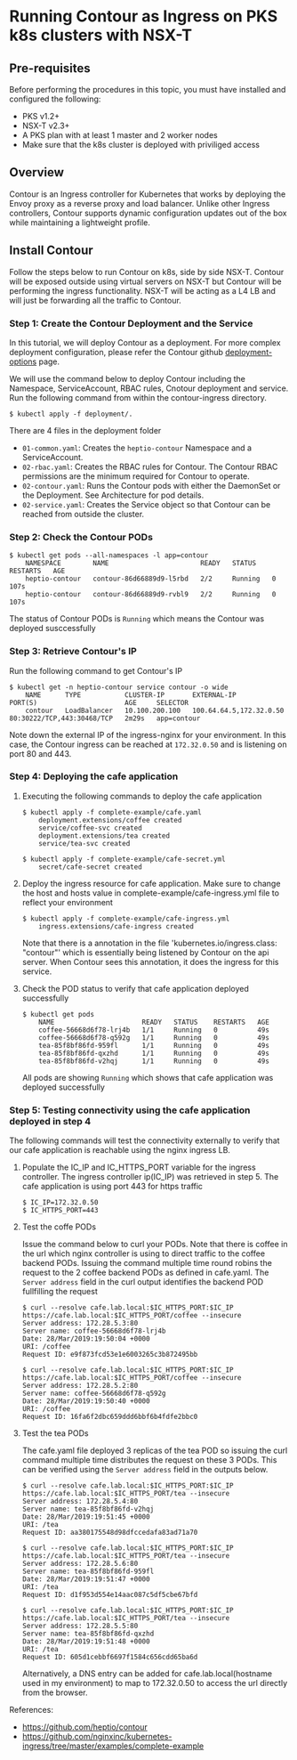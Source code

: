 # Running Contour as Ingress on PKS k8s clusters with NSX-T

## Pre-requisites

Before performing the procedures in this topic, you must have installed and configured the following:

- PKS v1.2+
- NSX-T v2.3+
- A PKS plan with at least 1 master and 2 worker nodes
- Make sure that the k8s cluster is deployed with priviliged access

## Overview

Contour is an Ingress controller for Kubernetes that works by deploying the Envoy proxy as a reverse proxy and load balancer. Unlike other Ingress controllers, Contour supports dynamic configuration updates out of the box while maintaining a lightweight profile.

## Install Contour

Follow the steps below to run Contour on k8s, side by side NSX-T. Contour will be exposed outside using virtual servers on NSX-T but Contour will be performing the ingress functionality. NSX-T will be acting as a L4 LB and will just be forwarding all the traffic to Contour.


### Step 1: Create the Contour Deployment and the Service

In this tutorial, we will deploy Contour as a deployment. For more complex deployment configuration, please refer the Contour github [deployment-options](https://github.com/heptio/contour/blob/master/docs/deploy-options.md) page.

We will use the command below to deploy Contour including the Namespace, ServiceAccount, RBAC rules, Cnotour deployment and service. Run the following command from within the contour-ingress directory.

```
$ kubectl apply -f deployment/.
```

There are 4 files in the deployment folder
- `01-common.yaml`: Creates the `heptio-contour` Namespace and a ServiceAccount.
- `02-rbac.yaml`: Creates the RBAC rules for Contour. The Contour RBAC permissions are the minimum required for Contour to operate.
- `02-contour.yaml`: Runs the Contour pods with either the DaemonSet or the Deployment. See Architecture for pod details.
- `02-service.yaml`: Creates the Service object so that Contour can be reached from outside the cluster.


### Step 2: Check the Contour PODs

```
$ kubectl get pods --all-namespaces -l app=contour
    NAMESPACE        NAME                       READY   STATUS    RESTARTS   AGE
    heptio-contour   contour-86d66889d9-l5rbd   2/2     Running   0          107s
    heptio-contour   contour-86d66889d9-rvbl9   2/2     Running   0          107s
```
The status of Contour PODs is `Running` which means the Contour was deployed susccessfully


### Step 3: Retrieve Contour's IP

Run the following command to get Contour's IP

```
$ kubectl get -n heptio-contour service contour -o wide
    NAME      TYPE           CLUSTER-IP       EXTERNAL-IP               PORT(S)                      AGE     SELECTOR
    contour   LoadBalancer   10.100.200.100   100.64.64.5,172.32.0.50   80:30222/TCP,443:30468/TCP   2m29s   app=contour
```
Note down the external IP of the ingress-nginx for your environment. In this case, the Contour ingress can be reached at `172.32.0.50` and is listening on port 80 and 443.


### Step 4: Deploying the cafe application

1. Executing the following commands to deploy the cafe application
    ```
    $ kubectl apply -f complete-example/cafe.yaml
        deployment.extensions/coffee created
        service/coffee-svc created
        deployment.extensions/tea created
        service/tea-svc created

    $ kubectl apply -f complete-example/cafe-secret.yml
        secret/cafe-secret created
    ```
    
3. Deploy the ingress resource for cafe application. Make sure to change the host and hosts value in complete-example/cafe-ingress.yml file to reflect your environment
    ```
    $ kubectl apply -f complete-example/cafe-ingress.yml
        ingress.extensions/cafe-ingress created
    ```
    Note that there is a annotation in the file 'kubernetes.io/ingress.class: "contour"' which is essentially being listened by Contour on the api server. When Contour sees this annotation, it does the ingress for this service.

4. Check the POD status to verify that cafe application deployed successfully
    ```
    $ kubectl get pods
        NAME                      READY   STATUS    RESTARTS   AGE
        coffee-56668d6f78-lrj4b   1/1     Running   0          49s
        coffee-56668d6f78-q592g   1/1     Running   0          49s
        tea-85f8bf86fd-959fl      1/1     Running   0          49s
        tea-85f8bf86fd-qxzhd      1/1     Running   0          49s
        tea-85f8bf86fd-v2hqj      1/1     Running   0          49s
    ```
    All pods are showing `Running` which shows that cafe application was deployed successfully

### Step 5: Testing connectivity using the cafe application deployed in step 4

The following commands will test the connectivity externally to verify that our cafe application is reachable using the nginx ingress LB.

1. Populate the IC_IP and IC_HTTPS_PORT variable for the ingress controller. The ingress controller ip(IC_IP) was retrieved in step 5. The cafe application is using port 443 for https traffic

    ```
    $ IC_IP=172.32.0.50
    $ IC_HTTPS_PORT=443
    ```

2. Test the coffe PODs

    Issue the command below to curl your PODs. Note that there is coffee in the url which nginx controller is using to direct traffic to the coffee backend PODs. Issuing the command multiple time round robins the request to the 2 coffee backend PODs as defined in cafe.yaml. The `Server address` field in the curl output identifies the backend POD fullfilling the request

    ```
    $ curl --resolve cafe.lab.local:$IC_HTTPS_PORT:$IC_IP https://cafe.lab.local:$IC_HTTPS_PORT/coffee --insecure
    Server address: 172.28.5.3:80
    Server name: coffee-56668d6f78-lrj4b
    Date: 28/Mar/2019:19:50:04 +0000
    URI: /coffee
    Request ID: e9f873fcd53e1e6003265c3b872495bb
    
    $ curl --resolve cafe.lab.local:$IC_HTTPS_PORT:$IC_IP https://cafe.lab.local:$IC_HTTPS_PORT/coffee --insecure
    Server address: 172.28.5.2:80
    Server name: coffee-56668d6f78-q592g
    Date: 28/Mar/2019:19:50:40 +0000
    URI: /coffee
    Request ID: 16fa6f2dbc659ddd6bbf6b4fdfe2bbc0
    ```
    

3. Test the tea PODs

    The cafe.yaml file deployed 3 replicas of the tea POD so issuing the curl command multiple time distributes the request on these 3 PODs. This can be verified using the `Server address` field in the outputs below.

    ```
    $ curl --resolve cafe.lab.local:$IC_HTTPS_PORT:$IC_IP https://cafe.lab.local:$IC_HTTPS_PORT/tea --insecure
    Server address: 172.28.5.4:80
    Server name: tea-85f8bf86fd-v2hqj
    Date: 28/Mar/2019:19:51:45 +0000
    URI: /tea
    Request ID: aa380175548d98dfccedafa83ad71a70
    
    $ curl --resolve cafe.lab.local:$IC_HTTPS_PORT:$IC_IP https://cafe.lab.local:$IC_HTTPS_PORT/tea --insecure
    Server address: 172.28.5.6:80
    Server name: tea-85f8bf86fd-959fl
    Date: 28/Mar/2019:19:51:47 +0000
    URI: /tea
    Request ID: d1f953d554e14aac087c5df5cbe67bfd
    
    $ curl --resolve cafe.lab.local:$IC_HTTPS_PORT:$IC_IP https://cafe.lab.local:$IC_HTTPS_PORT/tea --insecure
    Server address: 172.28.5.5:80
    Server name: tea-85f8bf86fd-qxzhd
    Date: 28/Mar/2019:19:51:48 +0000
    URI: /tea
    Request ID: 605d1cebbf6697f1584c656cdd65ba6d
    ```

    Alternatively, a DNS entry can be added for cafe.lab.local(hostname used in my environment) to map to 172.32.0.50 to access the url directly from the browser.


References:
- https://github.com/heptio/contour
- https://github.com/nginxinc/kubernetes-ingress/tree/master/examples/complete-example
